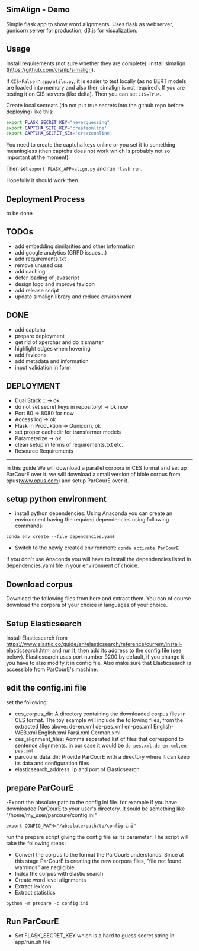 SimAlign - Demo
------
Simple flask app to show word alignments. Uses flask as webserver, gunicorn server for production, d3.js for visualization. 


Usage
------
Install requirements (not sure whether they are complete). Install simalign (https://github.com/cisnlp/simalign). 

If `CIS=False` in `app/utils.py`, it is easier to test locally (as no BERT models are loaded into memory and also then simalign is not required). 
If you are testing it on CIS servers (like delta). Then you can set `CIS=True`.

Create local secreats (do not put true secrets into the github repo before deploying) like this: 
```bash
export FLASK_SECRET_KEY="neverguessing"
export CAPTCHA_SITE_KEY='createonline'
export CAPTCHA_SECRET_KEY='createonline'
```
You need to create the captcha keys online or you set it to something meaningless (then captcha does not work which is probably not so important at the moment). 

Then set 
`export FLASK_APP=align.py`
and run 
`flask run`. 

Hopefully it should work then. 



Deployment Process
------
to be done



TODOs
------
* add embedding similarities and other information
* add google analytics (GRPD issues...)
* add requirements.txt
* remove unused css
* add caching
* defer loading of javascript
* design logo and improve favicon
* add release script
* update simalign library and reduce environment



DONE
------
* add captcha
* prepare deployment
* get rid of xperchar and do it smarter
* highlight edges when hovering
* add favicons
* add metadata and information
* input validation in form




DEPLOYMENT
------
* Dual Stack :: -> ok
* do not set secret keys in repository! -> ok now
* Port 80  -> 8080 for now
* Access log -> ok
* Flask in Produktion -> Gunicorn, ok
* set proper cachedir for transformer models
* Parameterize  -> ok
* clean setup in terms of requirements.txt etc.
* Resource Requirements
-------------------------------------------------------------------------------------------
In this guide We will download a parallel corpora in CES format and set up ParCourE over it. 
we will download a small version of bible corpus from opus(www.opus.com) and setup ParCourE over it.

setup python environment
-----

- install python dependencies:
Using Anaconda you can create an environment having the required dependencies using following commands:

`conda env create --file dependencies.yaml`

- Switch to the newly created environment:
`conda activate ParCourE`

if you don't use Anaconda you will have to install the dependencies listed in dependencies.yaml file in your environment of choice.

Download corpus
-----

Download the following files from here and extract them. You can of course download the corpora of your choice in languages of your choice.

Setup Elasticsearch
-----
Install Elasticsearch from https://www.elastic.co/guide/en/elasticsearch/reference/current/install-elasticsearch.html and run it, then add
its address to the config file (see below). Elasticsearch uses port number 9200 by default, if you change it you have to also modify it
in config file. Also make sure that Elasticsearch is accessible from ParCourE's machine.


edit the config.ini file
-----
set the following: 
 - ces_corpus_dir: A directory containing the downloaded corpus files in CES format. The toy example will include the following files, from the extracted files above: 
    de-en.xml
    de-pes.xml
    en-pes.xml
    English-WEB.xml
    English.xml
    Farsi.xml
    German.xml
 - ces_alignment_files: Aomma separated list of files that correspond to sentence alignments. in our case it would be `de-pes.xml,de-en.xml,en-pes.xml`
 - parcoure_data_dir: Provide ParCourE with a directory  where it can keep its data and configuration files
 - elasticsearch_address: Ip and port of Elasticsearch.
 


prepare ParCourE
------
-Export the absolute path to the config.ini file. for example if you have downloaded ParCourE to your user's directory. It sould be something like "/home/my_user/parcoure/config.ini"

`export CONFIG_PATH="/absolute/path/to/config.ini"`

run the prepare script giving the config file as its parameter. The script will take the following steps:
- Convert the corpus to the format the ParCourE understands. Since at this stage ParCourE is creating the new corpora files, "file not found warnings" are negligible
- Index the corpus with elastic search
- Create word level alignments
- Extract lexicon
- Extract statistics

`python -m prepare -c config.ini`



Run ParCourE
-----
- Set FLASK_SECRET_KEY which is a hard to guess secret string in app/run.sh file